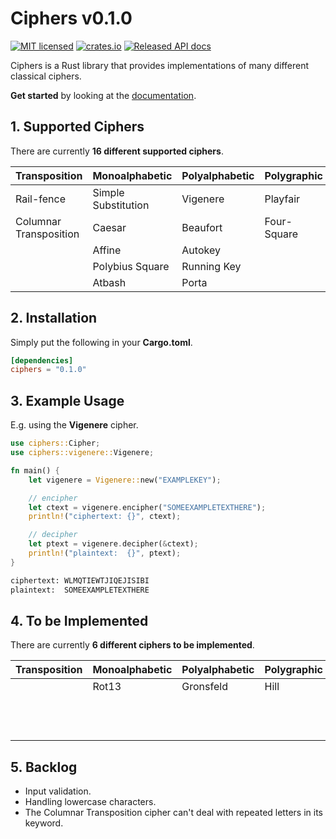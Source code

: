 # Ciphers v0.1.0

[![MIT licensed](https://img.shields.io/badge/license-MIT-blue.svg)](./LICENSE)
[![crates.io](https://meritbadge.herokuapp.com/ciphers)](https://crates.io/crates/ciphers)
[![Released API docs](https://docs.rs/ciphers/badge.svg)](https://docs.rs/ciphers)

Ciphers is a Rust library that provides implementations of many different
classical ciphers.

**Get started** by looking at the [documentation](https://docs.rs/ciphers).

## 1. Supported Ciphers
There are currently **16 different supported ciphers**.

| Transposition          | Monoalphabetic      | Polyalphabetic | Polygraphic | Other  |
| ---------------------- | ------------------- | -------------- | ----------- | ------ |
| Rail-fence             | Simple Substitution | Vigenere       | Playfair    | ADFGX  |
| Columnar Transposition | Caesar              | Beaufort       | Four-Square | ADFGVX |
|                        | Affine              | Autokey        |             |        |
|                        | Polybius Square     | Running Key    |             |        |
|                        | Atbash              | Porta          |             |        |

## 2. Installation
Simply put the following in your **Cargo.toml**.

```toml
[dependencies]
ciphers = "0.1.0"
```

## 3. Example Usage
E.g. using the **Vigenere** cipher.

```rust
use ciphers::Cipher;
use ciphers::vigenere::Vigenere;

fn main() {
    let vigenere = Vigenere::new("EXAMPLEKEY");

    // encipher
    let ctext = vigenere.encipher("SOMEEXAMPLETEXTHERE");
    println!("ciphertext: {}", ctext);

    // decipher
    let ptext = vigenere.decipher(&ctext);
    println!("plaintext:  {}", ptext);
}
```

```sh
ciphertext: WLMQTIEWTJIQEJISIBI
plaintext:  SOMEEXAMPLETEXTHERE
```

## 4. To be Implemented
There are currently **6 different ciphers to be implemented**.

| Transposition | Monoalphabetic | Polyalphabetic | Polygraphic | Other                 |
| ------------- | -------------- | -------------- | ----------- | --------------------- |
|               | Rot13          | Gronsfeld      | Hill        | Bifid                 |
|               |                |                |             | Trifid                |
|               |                |                |             | Straddle Checkerboard |

## 5. Backlog
 * Input validation.
 * Handling lowercase characters.
 * The Columnar Transposition cipher can't deal with repeated letters in its
   keyword.